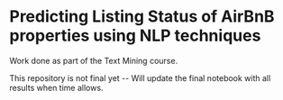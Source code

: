 # Predicting Listing Status of AirBnB properties using NLP techniques

Work done as part of the Text Mining course.


This repository is not final yet -- Will update the final notebook with all results when time allows.
